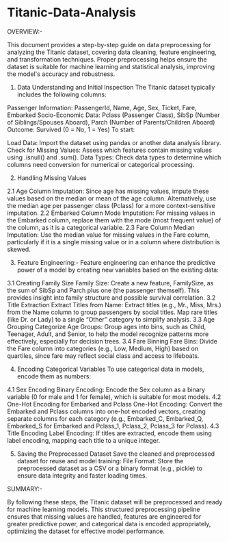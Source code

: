 # Titanic-Data-Analysis
OVERVIEW:-

This document provides a step-by-step guide on data preprocessing for analyzing the Titanic dataset, covering data cleaning, feature engineering, and transformation techniques. Proper preprocessing helps ensure the dataset is suitable for machine learning and statistical analysis, improving the model's accuracy and robustness.

1. Data Understanding and Initial Inspection
The Titanic dataset typically includes the following columns:

Passenger Information: PassengerId, Name, Age, Sex, Ticket, Fare, Embarked
Socio-Economic Data: Pclass (Passenger Class), SibSp (Number of Siblings/Spouses Aboard), Parch (Number of Parents/Children Aboard)
Outcome: Survived (0 = No, 1 = Yes)
To start:

Load Data: Import the dataset using pandas or another data analysis library.
Check for Missing Values: Assess which features contain missing values using .isnull() and .sum().
Data Types: Check data types to determine which columns need conversion for numerical or categorical processing.


2. Handling Missing Values
   
2.1 Age Column
Imputation: Since age has missing values, impute these values based on the median or mean of the age column. Alternatively, use the median age per passenger class (Pclass) for a more context-sensitive imputation.
2.2 Embarked Column
Mode Imputation: For missing values in the Embarked column, replace them with the mode (most frequent value) of the column, as it is a categorical variable.
2.3 Fare Column
Median Imputation: Use the median value for missing values in the Fare column, particularly if it is a single missing value or in a column where distribution is skewed.


3. Feature Engineering:-
Feature engineering can enhance the predictive power of a model by creating new variables based on the existing data:

3.1 Creating Family Size
Family Size: Create a new feature, FamilySize, as the sum of SibSp and Parch plus one (the passenger themself). This provides insight into family structure and possible survival correlation.
3.2 Title Extraction
Extract Titles from Name: Extract titles (e.g., Mr., Miss, Mrs.) from the Name column to group passengers by social titles. Map rare titles (like Dr. or Lady) to a single “Other” category to simplify analysis.
3.3 Age Grouping
Categorize Age Groups: Group ages into bins, such as Child, Teenager, Adult, and Senior, to help the model recognize patterns more effectively, especially for decision trees.
3.4 Fare Binning
Fare Bins: Divide the Fare column into categories (e.g., Low, Medium, High) based on quartiles, since fare may reflect social class and access to lifeboats.


4. Encoding Categorical Variables
To use categorical data in models, encode them as numbers:

4.1 Sex Encoding
Binary Encoding: Encode the Sex column as a binary variable (0 for male and 1 for female), which is suitable for most models.
4.2 One-Hot Encoding for Embarked and Pclass
One-Hot Encoding: Convert the Embarked and Pclass columns into one-hot encoded vectors, creating separate columns for each category (e.g., Embarked_C, Embarked_Q, Embarked_S for Embarked and Pclass_1, Pclass_2, Pclass_3 for Pclass).
4.3 Title Encoding
Label Encoding: If titles are extracted, encode them using label encoding, mapping each title to a unique integer.


5. Saving the Preprocessed Dataset
Save the cleaned and preprocessed dataset for reuse and model training:
File Format: Store the preprocessed dataset as a CSV or a binary format (e.g., pickle) to ensure data integrity and faster loading times.


 SUMMARY:-
 
By following these steps, the Titanic dataset will be preprocessed and ready for machine learning models. This structured preprocessing pipeline ensures that missing values are handled, features are engineered for greater predictive power, and categorical data is encoded appropriately, optimizing the dataset for effective model performance.












